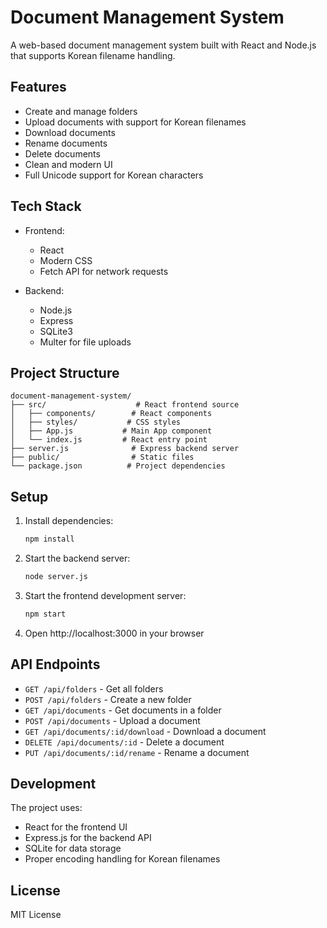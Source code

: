 # Document Management System

A web-based document management system built with React and Node.js that supports Korean filename handling.

## Features

- Create and manage folders
- Upload documents with support for Korean filenames
- Download documents
- Rename documents
- Delete documents
- Clean and modern UI
- Full Unicode support for Korean characters

## Tech Stack

- Frontend:
  - React
  - Modern CSS
  - Fetch API for network requests

- Backend:
  - Node.js
  - Express
  - SQLite3
  - Multer for file uploads

## Project Structure

```
document-management-system/
├── src/                    # React frontend source
│   ├── components/        # React components
│   ├── styles/           # CSS styles
│   ├── App.js           # Main App component
│   └── index.js         # React entry point
├── server.js              # Express backend server
├── public/                # Static files
└── package.json          # Project dependencies
```

## Setup

1. Install dependencies:
   ```bash
   npm install
   ```

2. Start the backend server:
   ```bash
   node server.js
   ```

3. Start the frontend development server:
   ```bash
   npm start
   ```

4. Open http://localhost:3000 in your browser

## API Endpoints

- `GET /api/folders` - Get all folders
- `POST /api/folders` - Create a new folder
- `GET /api/documents` - Get documents in a folder
- `POST /api/documents` - Upload a document
- `GET /api/documents/:id/download` - Download a document
- `DELETE /api/documents/:id` - Delete a document
- `PUT /api/documents/:id/rename` - Rename a document

## Development

The project uses:
- React for the frontend UI
- Express.js for the backend API
- SQLite for data storage
- Proper encoding handling for Korean filenames

## License

MIT License